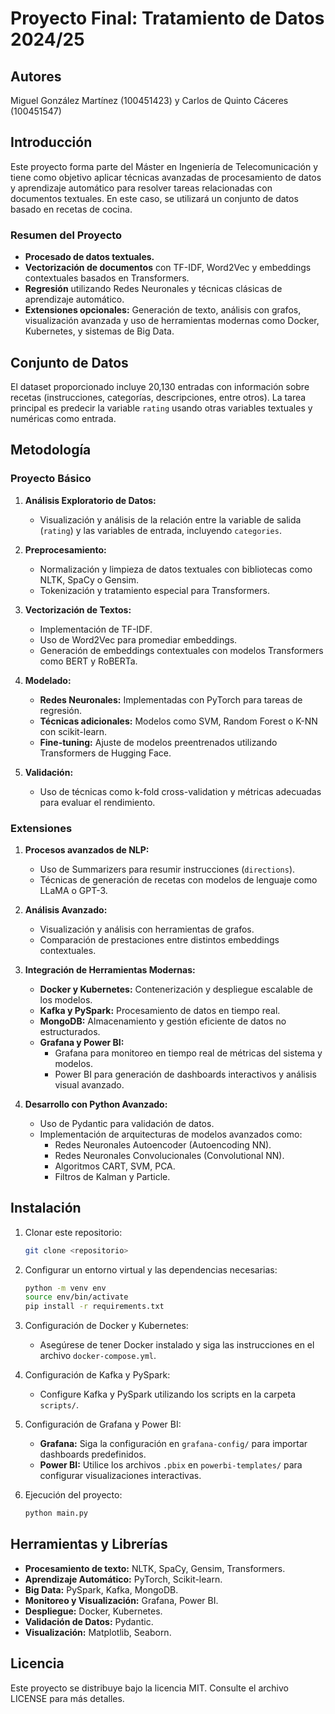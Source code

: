 # Proyecto Final: Tratamiento de Datos 2024/25

## Autores
Miguel González Martínez (100451423) y Carlos de Quinto Cáceres (100451547)

## Introducción
Este proyecto forma parte del Máster en Ingeniería de Telecomunicación y tiene como objetivo aplicar técnicas avanzadas de procesamiento de datos y aprendizaje automático para resolver tareas relacionadas con documentos textuales. En este caso, se utilizará un conjunto de datos basado en recetas de cocina.

### Resumen del Proyecto

- **Procesado de datos textuales.**
- **Vectorización de documentos** con TF-IDF, Word2Vec y embeddings contextuales basados en Transformers.
- **Regresión** utilizando Redes Neuronales y técnicas clásicas de aprendizaje automático.
- **Extensiones opcionales:** Generación de texto, análisis con grafos, visualización avanzada y uso de herramientas modernas como Docker, Kubernetes, y sistemas de Big Data.

## Conjunto de Datos
El dataset proporcionado incluye 20,130 entradas con información sobre recetas (instrucciones, categorías, descripciones, entre otros). La tarea principal es predecir la variable `rating` usando otras variables textuales y numéricas como entrada.

## Metodología

### Proyecto Básico
1. **Análisis Exploratorio de Datos:**
   - Visualización y análisis de la relación entre la variable de salida (`rating`) y las variables de entrada, incluyendo `categories`.

2. **Preprocesamiento:**
   - Normalización y limpieza de datos textuales con bibliotecas como NLTK, SpaCy o Gensim.
   - Tokenización y tratamiento especial para Transformers.

3. **Vectorización de Textos:**
   - Implementación de TF-IDF.
   - Uso de Word2Vec para promediar embeddings.
   - Generación de embeddings contextuales con modelos Transformers como BERT y RoBERTa.

4. **Modelado:**
   - **Redes Neuronales:** Implementadas con PyTorch para tareas de regresión.
   - **Técnicas adicionales:** Modelos como SVM, Random Forest o K-NN con scikit-learn.
   - **Fine-tuning:** Ajuste de modelos preentrenados utilizando Transformers de Hugging Face.

5. **Validación:**
   - Uso de técnicas como k-fold cross-validation y métricas adecuadas para evaluar el rendimiento.

### Extensiones
1. **Procesos avanzados de NLP:**
   - Uso de Summarizers para resumir instrucciones (`directions`).
   - Técnicas de generación de recetas con modelos de lenguaje como LLaMA o GPT-3.

2. **Análisis Avanzado:**
   - Visualización y análisis con herramientas de grafos.
   - Comparación de prestaciones entre distintos embeddings contextuales.

3. **Integración de Herramientas Modernas:**
   - **Docker y Kubernetes:** Contenerización y despliegue escalable de los modelos.
   - **Kafka y PySpark:** Procesamiento de datos en tiempo real.
   - **MongoDB:** Almacenamiento y gestión eficiente de datos no estructurados.
   - **Grafana y Power BI:**
     - Grafana para monitoreo en tiempo real de métricas del sistema y modelos.
     - Power BI para generación de dashboards interactivos y análisis visual avanzado.

4. **Desarrollo con Python Avanzado:**
   - Uso de Pydantic para validación de datos.
   - Implementación de arquitecturas de modelos avanzados como:
     - Redes Neuronales Autoencoder (Autoencoding NN).
     - Redes Neuronales Convolucionales (Convolutional NN).
     - Algoritmos CART, SVM, PCA.
     - Filtros de Kalman y Particle.

## Instalación
1. Clonar este repositorio:
   ```bash
   git clone <repositorio>
   ```
2. Configurar un entorno virtual y las dependencias necesarias:
   ```bash
   python -m venv env
   source env/bin/activate
   pip install -r requirements.txt
   ```
3. Configuración de Docker y Kubernetes:
   - Asegúrese de tener Docker instalado y siga las instrucciones en el archivo `docker-compose.yml`.

4. Configuración de Kafka y PySpark:
   - Configure Kafka y PySpark utilizando los scripts en la carpeta `scripts/`.

5. Configuración de Grafana y Power BI:
   - **Grafana:** Siga la configuración en `grafana-config/` para importar dashboards predefinidos.
   - **Power BI:** Utilice los archivos `.pbix` en `powerbi-templates/` para configurar visualizaciones interactivas.

6. Ejecución del proyecto:
   ```bash
   python main.py
   ```

## Herramientas y Librerías
- **Procesamiento de texto:** NLTK, SpaCy, Gensim, Transformers.
- **Aprendizaje Automático:** PyTorch, Scikit-learn.
- **Big Data:** PySpark, Kafka, MongoDB.
- **Monitoreo y Visualización:** Grafana, Power BI.
- **Despliegue:** Docker, Kubernetes.
- **Validación de Datos:** Pydantic.
- **Visualización:** Matplotlib, Seaborn.

## Licencia
Este proyecto se distribuye bajo la licencia MIT. Consulte el archivo LICENSE para más detalles.

